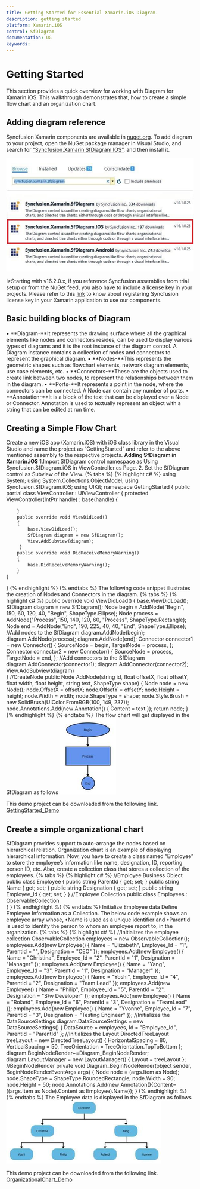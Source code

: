 ```yaml
---
title: Getting Started for Essential Xamarin.iOS Diagram.
description: getting started
platform: Xamarin.iOS
control: SfDiagram
documentation: UG
keywords: 
---
```

# Getting Started
This section provides a quick overview for working with Diagram for Xamarin.iOS. This walkthrough demonstrates that, how to create a simple flow chart and an organization chart.

## Adding diagram reference 
Syncfusion Xamarin components are available in [nuget.org](https://www.nuget.org/). To add diagram to your project, open the NuGet package manager in Visual Studio, and search for [“Syncfusion.Xamarin.SfDiagram.IOS”](https://www.nuget.org/packages/Syncfusion.Xamarin.SfDiagram.IOS), and then install it.

![](Getting-Started_images/Getting-Started_img1.jpeg)

I>Starting with v16.2.0.x, if you reference Syncfusion assemblies from trial setup or from the NuGet feed, you also have to include a license key in your projects. Please refer to this [link](https://help.syncfusion.com/common/essential-studio/licensing/license-key) to know about registering Syncfusion license key in your Xamarin application to use our components.

## Basic building blocks of Diagram
• **Diagram-**It represents the drawing surface where all the graphical elements like nodes and connectors resides, can be used to display various types of diagrams and it is the root instance of the diagram control. A Diagram instance contains a collection of nodes and  connectors to represent the  graphical diagram.
• **Nodes-**This represents the geometric shapes such as flowchart elements, network diagram elements, use case elements, etc.
• **Connectors-**These are the objects used to create link between two nodes, to represent the relationships between them in the diagram.
• **Ports-**It represents a point in the node, where the connectors can be connected. A Node can contain any number of ports.
• **Annotation-**It is a block of the text that can be displayed over a Node or Connector. Annotation is used to textually represent an object with a string that can be edited at run time.

## Creating a Simple Flow Chart
Create a new iOS app (Xamarin.iOS) with iOS class library in the Visual Studio and name the project as “GettingStarted” and refer to the above mentioned assembly to the respective projects.
**Adding SfDiagram in Xamarin.iOS**
1.Import SfDiagram control namespace as Using Syncfusion.SfDiagram.iOS in ViewController.cs Page.
2. Set the SfDiagram control as Subview of the View.
{% tabs %}
{% highlight c# %}
using System;
using System.Collections.ObjectModel;
using Syncfusion.SfDiagram.iOS;
using UIKit;
namespace GettingStarted
{
    public partial class ViewController : UIViewController
    {
        protected ViewController(IntPtr handle) : base(handle)
        {
		
        }
        public override void ViewDidLoad()
        {
            base.ViewDidLoad();
            SfDiagram diagram = new SfDiagram();
            View.AddSubview(diagram);       
         }    
        public override void DidReceiveMemoryWarning()
        {
            base.DidReceiveMemoryWarning();
        }
    }
}
{% endhighlight %}
{% endtabs %}
The following code snippet illustrates the creation of Nodes and Connectors in the diagram.
{% tabs %}
{% highlight c# %}
public override void ViewDidLoad()
{
	base.ViewDidLoad();
	SfDiagram diagram = new SfDiagram();
	Node begin = AddNode("Begin", 150, 60, 120, 40, "Begin", ShapeType.Ellipse);
	Node process = AddNode("Process", 150, 140, 120, 60, "Process", ShapeType.Rectangle);
	Node end = AddNode("End", 190, 225, 40, 40, "End", ShapeType.Ellipse);
	//Add nodes to the SfDiagram
	diagram.AddNode(begin);
	diagram.AddNode(process);
	diagram.AddNode(end);
	Connector connector1 = new Connector()
	{
		SourceNode = begin,
		TargetNode = process,
	};
	Connector connector2 = new Connector()
	{
		SourceNode = process,
		TargetNode = end,
	};
	//Add connectors to the SfDiagram
	diagram.AddConnector(connector1);
	diagram.AddConnector(connector2);
	View.AddSubview(diagram)	                  	           
}
//CreateNode
public Node AddNode(string id, float offsetX, float offsetY, float width, float height, string text, ShapeType shape)
{
    Node node = new Node();
    node.OffsetX = offsetX;
    node.OffsetY = offsetY;
    node.Height = height;
    node.Width = width;
    node.ShapeType = shape;
    node.Style.Brush = new SolidBrush(UIColor.FromRGB(100, 149, 237));
    node.Annotations.Add(new Annotation() { Content = text });
    return node;
 }
{% endhighlight %}
{% endtabs %}
The flow chart will get displayed in the SfDiagram as follows
![](Getting-Started_images/Getting-Started_img2.jpeg)

This demo project can be downloaded from the following link.
[GettingStarted_Demo](http://files2.syncfusion.com/Xamarin.iOS/Samples/GettingStarted_iOS_SfDiagram.zip)

## Create a simple organizational chart
SfDiagram provides support to auto-arrange the nodes based on hierarchical relation. Organization chart is an example of displaying hierarchical information.
Now, you have to create a class named “Employee” to store the employee’s information like name, designation, ID, reporting person ID, etc. Also, create a collection class that stores a collection of the employees.
{% tabs %}
{% highlight c# %}
//Employee Business Object
public class Employee
{
    public string ParentId { get; set; }
    public string Name { get; set; }
    public string Designation { get; set; }
    public string Employee_Id { get; set; }
}
//Employee Collection
public class Employees : ObservableCollection<Employee>  
{
}
{% endhighlight %}
{% endtabs %}
Initialize Employee data
Define Employee Information as a Collection. The below code example shows an employee array whose,
•Name is used as a unique identifier and
•ParentId is used to identify the person to whom an employee report to, in the organization.
{% tabs %}
{% highlight c# %}
//Initializes the employee collection
ObservableCollection<Employee> employees = new ObservableCollection<Employee>();            
employees.Add(new Employee() { Name = "Elizabeth", Employee_Id = "1", ParentId = "", Designation = "CEO" });
employees.Add(new Employee() { Name = "Christina", Employee_Id = "2", ParentId = "1", Designation = "Manager" });
employees.Add(new Employee() { Name = "Yang", Employee_Id = "3", ParentId = "1", Designation = "Manager" });
employees.Add(new Employee() { Name = "Yoshi", Employee_Id = "4", ParentId = "2", Designation = "Team Lead" });
employees.Add(new Employee() { Name = "Philip", Employee_Id = "5", ParentId = "2", Designation = "S/w Developer" });
employees.Add(new Employee() { Name = "Roland", Employee_Id = "6", ParentId = "3", Designation = "TeamLead" });
employees.Add(new Employee() { Name = "Yvonne", Employee_Id = "7", ParentId = "3", Designation = "Testing Engineer" });
//Initializes the DataSourceSettings
diagram.DataSourceSettings = new DataSourceSettings() { DataSource = employees, Id = "Employee_Id", ParentId = "ParentId" };
//Initializes the Layout
DirectedTreeLayout treeLayout = new DirectedTreeLayout() { HorizontalSpacing = 80, VerticalSpacing = 50, TreeOrientation = TreeOrientation.TopToBottom 
};
diagram.BeginNodeRender+=Diagram_BeginNodeRender;
diagram.LayoutManager = new LayoutManager() { Layout = treeLayout };
//BeginNodeRender
private void Diagram_BeginNodeRender(object sender, BeginNodeRenderEventArgs args)
{
    Node node = (args.Item as Node);
    node.ShapeType = ShapeType.RoundedRectangle;
    node.Width = 90;
    node.Height = 50;
    node.Annotations.Add(new Annotation(){Content=((args.Item as Node).Content as Employee).Name});
}
{% endhighlight %}
{% endtabs %}
The Employee data is displayed in the SfDiagram as follows
![](Getting-Started_images/Getting-Started_img3.jpeg)

This demo project can be downloaded from the following link.
[OrganizationalChart_Demo](http://files2.syncfusion.com/Xamarin.iOS/Samples/OrganizationalChart_iOS_SfDiagram.zip)
